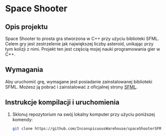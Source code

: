 # Space Shooter

## Opis projektu
Space Shooter to prosta gra stworzona w C++ przy użyciu biblioteki SFML. Celem gry jest zestrzelenie jak największej liczby asteroid, unikając przy tym kolizji z nimi. Projekt ten jest częścią mojej nauki programowania gier w C++.

## Wymagania
Aby uruchomić grę, wymagane jest posiadanie zainstalowanej biblioteki SFML. Możesz ją pobrać i zainstalować z oficjalnej strony [SFML](https://www.sfml-dev.org/).

## Instrukcje kompilacji i uruchomienia
1. Sklonuj repozytorium na swój lokalny komputer przy użyciu poniższej komendy:
   ```bash
   git clone https://github.com/InconspicuousWarehouse/spaceShooterSFML.git

